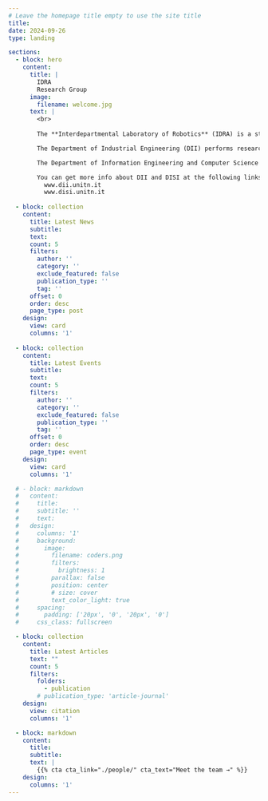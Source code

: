 ```yaml
---
# Leave the homepage title empty to use the site title
title:
date: 2024-09-26
type: landing

sections:
  - block: hero
    content:
      title: |
        IDRA
        Research Group
      image:
        filename: welcome.jpg
      text: |
        <br>
        
        The **Interdepartmental Laboratory of Robotics** (IDRA) is a strategic initiative of the University of Trento, involving the Department of Industrial Engineering (DII) and the Department of Information Engineering and Computer Science (DISI).

        The Department of Industrial Engineering (DII) performs research, training, and teaching  in the sectors of Industrial Engineering, in particular in Mechanics, Mechatronics, Materials Engineering, Electronic-and Micro-electronics systems, Managerial Information Systems, and Optimization Methods and Models to support decision making. 

        The Department of Information Engineering and Computer Science (DISI) provides a dynamic and qualified response to the ever-increasing demands for cutting-edge skills in the field of ICT, drawing from a productive environment at the local, national and international level.

        You can get more info about DII and DISI at the following links: 
          www.dii.unitn.it
          www.disi.unitn.it
  
  - block: collection
    content:
      title: Latest News
      subtitle:
      text:
      count: 5
      filters:
        author: ''
        category: ''
        exclude_featured: false
        publication_type: ''
        tag: ''
      offset: 0
      order: desc
      page_type: post
    design:
      view: card
      columns: '1'
  
  - block: collection
    content:
      title: Latest Events
      subtitle:
      text:
      count: 5
      filters:
        author: ''
        category: ''
        exclude_featured: false
        publication_type: ''
        tag: ''
      offset: 0
      order: desc
      page_type: event
    design:
      view: card
      columns: '1'

  # - block: markdown
  #   content:
  #     title:
  #     subtitle: ''
  #     text:
  #   design:
  #     columns: '1'
  #     background:
  #       image: 
  #         filename: coders.png
  #         filters:
  #           brightness: 1
  #         parallax: false
  #         position: center
  #         # size: cover
  #         text_color_light: true
  #     spacing:
  #       padding: ['20px', '0', '20px', '0']
  #     css_class: fullscreen

  - block: collection
    content:
      title: Latest Articles
      text: ""
      count: 5
      filters:
        folders:
          - publication
        # publication_type: 'article-journal'
    design:
      view: citation
      columns: '1'

  - block: markdown
    content:
      title:
      subtitle:
      text: |
        {{% cta cta_link="./people/" cta_text="Meet the team →" %}}
    design:
      columns: '1'
---
```


